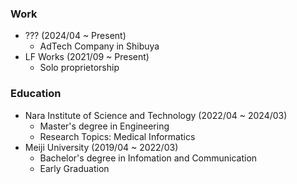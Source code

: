 ### Work
- ??? (2024/04 ~ Present)
  - AdTech Company in Shibuya
- LF Works (2021/09 ~ Present)
  - Solo proprietorship

### Education
- Nara Institute of Science and Technology (2022/04 ~ 2024/03)
  - Master's degree in Engineering
  - Research Topics: Medical Informatics
- Meiji University (2019/04 ~ 2022/03)
  - Bachelor's degree in Infomation and Communication
  - Early Graduation
